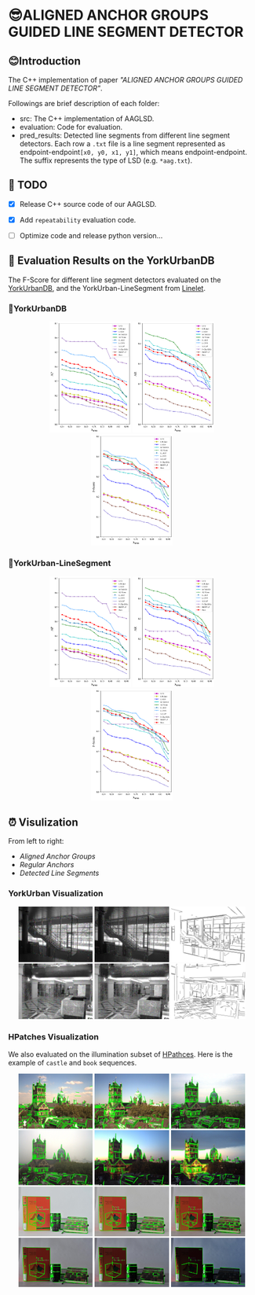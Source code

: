 # 😎ALIGNED ANCHOR GROUPS GUIDED LINE SEGMENT DETECTOR
## 😊Introduction
The C++ implementation of paper *"ALIGNED ANCHOR GROUPS GUIDED LINE SEGMENT DETECTOR"*. 

Followings are brief description of each folder:
- src: The C++ implementation of AAGLSD.
- evaluation: Code for evaluation.
- pred_results: Detected line segments from different line segment detectors. Each row a `.txt` file is a line segment represented as endpoint-endpoint`[x0, y0, x1, y1]`, which means endpoint-endpoint. The suffix represents the type of LSD (e.g. `*aag.txt`).

## 🚀 TODO
- [x] Release C++ source code of our AAGLSD.
- [x] Add `repeatability` evaluation code.
- [ ] Optimize code and release python version...


## 📖 Evaluation Results on the YorkUrbanDB
The F-Score for different line segment detectors evaluated on the [YorkUrbanDB](https://www.elderlab.yorku.ca/resources/york-urban-line-segment-database-information/), and the YorkUrban-LineSegment from [Linelet](https://github.com/NamgyuCho/Linelet-code-and-YorkUrban-LineSegment-DB).
### 📗YorkUrbanDB
<div align="center">
    <img src="./imgs/AP-yorkurban.png" width="33%" alt="AP YUD"/>
    <img src="./imgs/AR-yorkurban.png" width="33%" alt="AR YUD"/>
    <img src="./imgs/Fsc-yorkurban.png" width="33%" alt="F-Score YUD"/>
</div>

### 📗YorkUrban-LineSegment
<div align="center">
    <img src="./imgs/AP-yorkurban.png" width="33%" alt="AP YULD"/>
    <img src="./imgs/AR-yorkurban.png" width="33%" alt="AR YULD"/>
    <img src="./imgs/Fsc-yorkurban.png" width="33%" alt="F-Score YULD"/>
</div>

## ⏰ Visulization
From left to right: 

- *Aligned Anchor Groups*
- *Regular Anchors*
- *Detected Line Segments*
### YorkUrban Visualization
<div align="center">
    <img src="./imgs/P1020829-AAG_SHOW.png" width="30%" /> 
    <img src="./imgs/P1020829-RA_SHOW.png" width="30%" /> 
    <img src="./imgs/P1020829-RES.png" width="30%" /> 
</div> 

<div align="center">
    <img src="./imgs/P1040795-AAG_SHOW.png" width="30%" /> 
    <img src="./imgs/P1040795-RA_SHOW.png" width="30%" /> 
    <img src="./imgs/P1040795-RES.png" width="30%" /> 
</div> 

### HPatches Visualization
We also evaluated on the illumination subset of [HPathces](https://github.com/hpatches/hpatches-dataset). Here is the example of `castle` and `book` sequences.
<div align="center">
    <img src="./imgs/castle1.jpg" width="30%" /> 
    <img src="./imgs/castle2.jpg" width="30%" /> 
    <img src="./imgs/castle3.jpg" width="30%" /> 
</div> 

<div align="center">
    <img src="./imgs/castle4.jpg" width="30%" /> 
    <img src="./imgs/castle5.jpg" width="30%" /> 
    <img src="./imgs/castle6.jpg" width="30%" /> 
</div> 

<div align="center">
    <img src="./imgs/book1.jpg" width="30%" /> 
    <img src="./imgs/book2.jpg" width="30%" /> 
    <img src="./imgs/book3.jpg" width="30%" /> 
</div> 

<div align="center">
    <img src="./imgs/book4.jpg" width="30%" /> 
    <img src="./imgs/book5.jpg" width="30%" /> 
    <img src="./imgs/book6.jpg" width="30%" /> 
</div